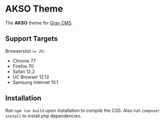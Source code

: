 # AKSO Theme
The **AKSO** theme for [Grav CMS](http://github.com/getgrav/grav).

## Support Targets
Browserslist `>= 2%`:

- Chrome 77
- Firefox 70
- Safari 12.2
- UC Browser 12.12
- Samsung Internet 10.1

## Installation
Run `npm run build` upon installation to compile the CSS.
Also run `composer install` to install php dependencies.

